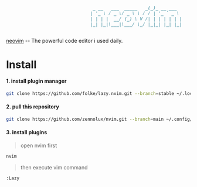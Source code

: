 ```md
                                 _ __   ___  _____   _(_)_ __ ___  
                                | '_ \ / _ \/ _ \ \ / / | '_ ` _ \ 
                                | | | |  __/ (_) \ V /| | | | | | |
                                |_| |_|\___|\___/ \_/ |_|_| |_| |_|
                                                                   
```
[neovim](https://github.com/neovim/neovim) -- The powerful code editor i used daily.

# Install

#### 1. install plugin manager

```bash
git clone https://github.com/folke/lazy.nvim.git --branch=stable ~/.local/share/nvim/lazy/lazy.nvim
```

#### 2. pull this repository

```bash
git clone https://github.com/zennolux/nvim.git --branch=main ~/.config/nvim
```

#### 3. install plugins 

> open nvim first
```bash
nvim
```
> then execute vim command
```vim
:Lazy
```
